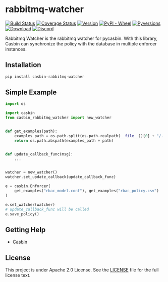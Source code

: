 # rabbitmq-watcher

[![Build Status](https://github.com/officialpycasbin/rabbitmq-watcher/actions/workflows/build.yml/badge.svg)](https://github.com/officialpycasbin/rabbitmq-watcher/actions/workflows/build.yml)
[![Coverage Status](https://coveralls.io/repos/github/officialpycasbin/rabbitmq-watcher/badge.svg)](https://coveralls.io/github/officialpycasbin/rabbitmq-watcher)
[![Version](https://img.shields.io/pypi/v/casbin-rabbitmq-watcher.svg)](https://pypi.org/project/casbin-rabbitmq-watcher/)
[![PyPI - Wheel](https://img.shields.io/pypi/wheel/casbin-rabbitmq-watcher.svg)](https://pypi.org/project/casbin-rabbitmq-watcher/)
[![Pyversions](https://img.shields.io/pypi/pyversions/casbin-rabbitmq-watcher.svg)](https://pypi.org/project/casbin-rabbitmq-watcher/)
[![Download](https://static.pepy.tech/badge/casbin-rabbitmq-watcher)](https://pypi.org/project/casbin-rabbitmq-watcher/)
[![Discord](https://img.shields.io/discord/1022748306096537660?logo=discord&label=discord&color=5865F2)](https://discord.gg/S5UjpzGZjN)

Rabbitmq Watcher is the rabbitmq watcher for pycasbin. With this library, Casbin can synchronize the policy with the database in multiple enforcer instances.

## Installation

```bash
pip install casbin-rabbitmq-watcher
```

## Simple Example

```python
import os

import casbin
from casbin_rabbitmq_watcher import new_watcher


def get_examples(path):
    examples_path = os.path.split(os.path.realpath(__file__))[0] + "/../examples/"
    return os.path.abspath(examples_path + path)


def update_callback_func(msg):
    ...


watcher = new_watcher()
watcher.set_update_callback(update_callback_func)

e = casbin.Enforcer(
    get_examples("rbac_model.conf"), get_examples("rbac_policy.csv")
)

e.set_watcher(watcher)
# update_callback_func will be called
e.save_policy()
```

## Getting Help

- [Casbin](https://github.com/casbin/pycasbin)

## License

This project is under Apache 2.0 License. See the [LICENSE](LICENSE) file for the full license text.

